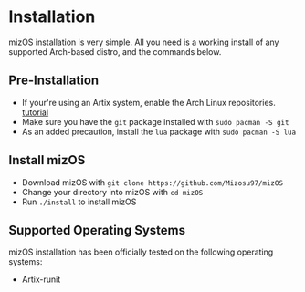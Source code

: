 # Installation

mizOS installation is very simple. All you need is a working install of any supported Arch-based distro, and the commands below.

## Pre-Installation

- If your're using an Artix system, enable the Arch Linux repositories. [tutorial](https://wiki.artixlinux.org/Main/Repositories)
- Make sure you have the `git` package installed with `sudo pacman -S git`
- As an added precaution, install the `lua` package with `sudo pacman -S lua`

## Install mizOS

- Download mizOS with `git clone https://github.com/Mizosu97/mizOS`
- Change your directory into mizOS with `cd mizOS`
- Run `./install` to install mizOS

## Supported Operating Systems

mizOS installation has been officially tested on the following operating systems:

- Artix-runit
